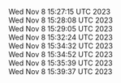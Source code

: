 Wed Nov  8 15:27:15 UTC 2023 <br/>
Wed Nov  8 15:28:08 UTC 2023 <br/>
Wed Nov  8 15:29:05 UTC 2023 <br/>
Wed Nov  8 15:32:24 UTC 2023 <br/>
Wed Nov  8 15:34:32 UTC 2023 <br/>
Wed Nov  8 15:34:52 UTC 2023 <br/>
Wed Nov  8 15:35:39 UTC 2023 <br/>
Wed Nov  8 15:39:37 UTC 2023 <br/>
